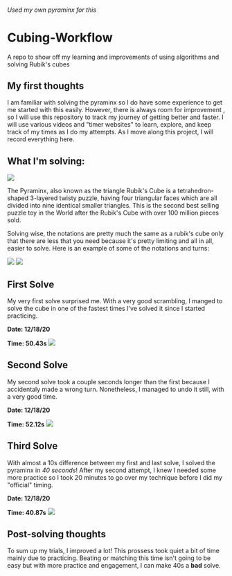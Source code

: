 ###### *Used my own pyraminx for this*
# Cubing-Workflow
A repo to show off my learning and improvements of using algorithms and solving Rubik's cubes

## My first thoughts
<p>
I am familiar with solving the pyraminx so I do have some experience to get me started with this easily. However, there is always room for improvement , so I will use this repository to track my journey of getting better and faster. I will use various videos and "timer websites" to  learn, explore, and keep track of my times as I do my attempts. As I move along this project, I will record everything here.
 </p>

## What I'm solving:
<img src = "https://image.pushauction.com/0/0/949ba4dc-aece-4bfc-af6a-f97512bffb8d/4068b28d-6355-4b8d-a75c-5bc7f49a7f1a.jpg">
<p>
The Pyraminx, also known as the triangle Rubik's Cube is a tetrahedron-shaped 3-layered twisty puzzle, having four triangular faces which are all divided into nine identical smaller triangles. This is the second best selling puzzle toy in the World after the Rubik's Cube with over 100 million pieces sold.

Solving wise, the notations are pretty much the same as a rubik's cube only that there are less that you need because it's pretty limiting and all in all, easier to solve. Here is an example of some of the notations and turns:
</p>
<img src = "https://lh3.googleusercontent.com/proxy/eJ0ULE571Qrbu_mDeexHR0IHply73Bi00DgI9Iz1fvBlofp405wUGcIs7PlGNjPu1afJX4Tkf8dMMWF_JDjbmLmOTsGmZFutVPVqCUYU">
<img src = "https://ruwix.com/pics/puzzles/pyraminx/solving-last-layer-pyraminx-algorithm.jpg">

## First Solve
My very first solve surprised me. With a very good scrambling, I manged to solve the cube in one of the fastest times I've solved it since I started practicing.

<b>Date: 12/18/20</b>

<b>Time: 50.43s</b>
 <img src = "https://media.discordapp.net/attachments/739115079336853504/789991673449938975/unknown.png?width=1200&height=240">
 
 ## Second Solve
My second solve took a couple seconds longer than the first because I accidentaly made a wrong turn. Nonetheless, I managed to undo it still, with a very good time.

<b>Date: 12/18/20</b>

<b>Time: 52.12s</b>
 <img src = "https://media.discordapp.net/attachments/739115079336853504/789994821434605578/unknown.png?width=1200&height=230">
 
 ## Third Solve
With almost a 10s difference between my first and last solve, I solved the pyraminx in _40 seconds_! After my second attempt, I knew I needed some more practice so I took 20 minutes to go over my technique before I did my "official" timing.

<b>Date: 12/18/20</b>

<b>Time: 40.87s</b>
 <img src = "https://media.discordapp.net/attachments/739115079336853504/789995429030002698/unknown.png?width=1200&height=217">
 
 ## Post-solving thoughts
 <p>
To sum up my trials, I improved a lot! This prossess took quiet a bit of time mainly due to practicing. Beating or matching this time isn't going to be easy but with more practice and engagement, I can make 40s a <b>bad</b> solve.
